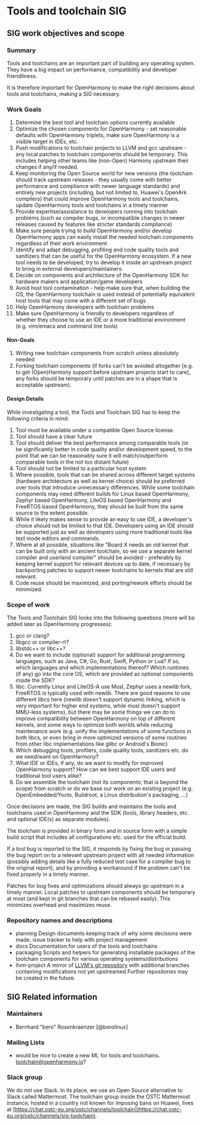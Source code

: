 # Tools and toolchain SIG

## SIG work objectives and scope

### Summary

Tools and toolchains are an important part of building any operating system.
They have a big impact on performance, compatibility and developer
friendliness.

It is therefore important for OpenHarmony to make the right decisions about
tools and toolchains, making a SIG necessary.

### Work Goals

1. Determine the best tool and toolchain options currently available
2. Optimize the chosen components for OpenHarmony - set reasonable defaults with OpenHarmony triplets, make sure OpenHarmony is a visible target in IDEs, etc.
3. Push modifications to toolchain projects to LLVM and gcc upstream - any local patches to toolchain components should be temporary. This includes helping other teams like (non-Open) Harmony upstream their changes if any/if needed.
4. Keep monitoring the Open Source world for new versions (the toolchain should track upstream releases - they usually come with better performance and compliance with newer language standards) and entirely new projects (including, but not limited to, Huawei's OpenArk compilers) that could improve OpenHarmony tools and toolchains, update OpenHarmony tools and toolchains in a timely manner
5. Provide expertise/assistance to developers running into toolchain problems (such as compiler bugs, or incompatible changes in newer releases caused by features like stricter standards compliance)
6. Make sure people trying to build OpenHarmony and/or develop OpenHarmony apps can easily install the needed toolchain components regardless of their work environment
7. Identify and adapt debugging, profiling and code quality tools and sanitizers that can be useful for the OpenHarmony ecosystem. If a new tool needs to be developed, try to develop it inside an upstream project to bring in external developers/maintainers.
8. Decide on components and architecture of the OpenHarmony SDK for hardware makers and application/game developers
9. Avoid host tool contamination - help make sure that, when building the OS, the OpenHarmony toolchain is used instead of potentially equivalent host tools that may come with a different set of bugs
10. Help OpenHarmony developers with toolchain problems
11. Make sure OpenHarmony is friendly to developers regardless of whether they choose to use an IDE or a more traditional environment (e.g. vim/emacs and command line tools)

#### Non-Goals

1. Writing new toolchain components from scratch unless absolutely needed
2. Forking toolchain components (if forks can't be avoided altogether [e.g. to get (Open)Harmony support before upstream projects start to care], any forks should be temporary until patches are in a shape that is acceptable upstream).

#### Design Details

While investigating a tool, the Tools and Toolchain SIG has to keep the following criteria in mind:
1. Tool must be available under a compatible Open Source license.
2. Tool should have a clear future
3. Tool should deliver the best performance among comparable tools (or be significantly better in code quality and/or development speed, to the point that we can be reasonably sure it will match/outperform comparable tools in the not too distant future)
4. Tool should not be limited to a particular host system
5. Where possible, tools that can be shared across different target systems (hardware architecture as well as kernel choice) should be preferred over tools that introduce unnecessary differences. While some toolchain components may need different builds for Linux based OpenHarmony, Zephyr based OpenHarmony, LiteOS based OpenHarmony and FreeRTOS based OpenHarmony, they should be built from the same source to the extent possible.
6. While it likely makes sense to provide an easy to use IDE, a developer's choice should not be limited to that IDE. Developers using an IDE should be supported just as well as developers using more traditional tools like text mode editors and commands.
7. Where at all possible, situations like "Board X needs an old kernel that can be built only with an ancient toolchain, so we use a separate kernel compiler and userland compiler" should be avoided - preferably by keeping kernel support for relevant devices up to date, if necessary by backporting patches to support newer toolchains to kernels that are still relevant.
8. Code reuse should be maximized, and porting/rework efforts should be minimized.

### Scope of work

The Tools and Toolchain SIG looks into the following questions (more will be added later as OpenHarmony progresses):

1. gcc or clang?
2. libgcc or compiler-rt?
3. libstdc++ or libc++?
4. Do we want to include (optional) support for additional programming languages, such as Java, C#, Go, Rust, Swift, Python or Lua? If so, which languages and which implementations thereof? Which runtimes (if any) go into the core OS, which are provided as optional components inside the SDK?
5. libc: Currently Linux and LiteOS-A use Musl, Zephyr uses a newlib fork, FreeRTOS is typically used with newlib. There are good reasons to use different libcs here (newlib doesn't support dynamic linking, which is very important for higher end systems, while musl doesn't support MMU-less systems), but there may be some things we can do to improve compatibility between OpenHarmony on top of different kernels, and some ways to optimize both worlds while reducing maintenance work (e.g. unify the implementations of some functions in both libcs, or even bring in more optimized versions of some routines from other libc implementations like glibc or Android's Bionic)
6. Which debugging tools, profilers, code quality tools, sanitizers etc. do we need/want on OpenHarmony?
7. What IDE or IDEs, if any, do we want to modify for improved OpenHarmony support? How can we best support IDE users and traditional tool users alike?
8. Do we assemble the toolchain (not its components; that is beyond the scope) from scratch or do we base our work on an existing project (e.g. OpenEmbedded/Yocto, Buildroot, a Linux distribution's packaging, ...)

Once decisions are made, the SIG builds and maintains the tools and toolchains used in OpenHarmony and the SDK (tools, library headers, etc. and optional IDE(s) as separate modules).

The toolchain is provided in binary form and in source form with a simple build script that includes all configurations etc. used for the official build.

If a tool bug is reported to the SIG, it responds by fixing the bug or passing the bug report on to a relevant upstream project with all needed information (possibly adding details like a fully reduced test case for a compiler bug to the original report), and by providing a workaround if the problem can't be fixed properly in a timely manner.

Patches for bug fixes and optimizations should always go upstream in a timely manner. Local patches to upstream components should be temporary at most (and kept in git branches that can be rebased easily). This minimizes overhead and maximizes reuse.

### Repository names and descriptions
* planning Design documents keeping track of why some decisions were made, issue tracker to help with project management
* docs Documentation for users of the tools and toolchains
* packaging Scripts and helpers for generating installable packages of the toolchain components for various operating systems/distributions
* llvm-project A mirror of [LLVM's git repository](https://github.com/llvm/llvm-project.git) with additional branches containing modifications not yet upstreamed
Further repositories may be created in the future.

## SIG Related information

### Maintainers
* Bernhard "bero" Rosenkraenzer [@berolinux]

### Mailing Lists
* would be nice to create a new ML for tools and toolchains. toolchain@openharmony.io?

### Slack group
We do not use Slack. In its place, we use an Open Source alternative to Slack called Mattermost.
The toolchain group inside the OSTC Mattermost instance, hosted in a country not known for imposing bans on Huawei, lives at [https://chat.ostc-eu.org/ostc/channels/toolchain](https://chat.ostc-eu.org/ostc/channels/sig-toolchain).
